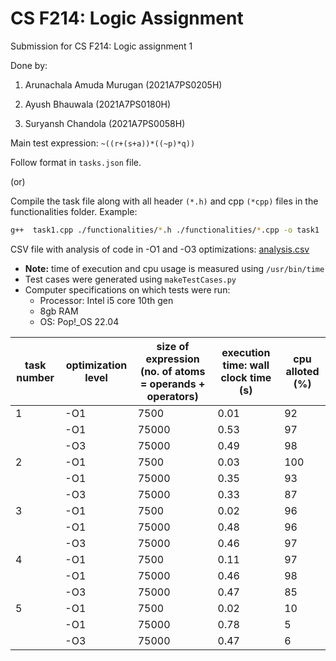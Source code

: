 # CS F214: Logic Assignment

Submission for CS F214: Logic assignment 1

Done by:

1. Arunachala Amuda Murugan (2021A7PS0205H)

2. Ayush Bhauwala (2021A7PS0180H)

3. Suryansh Chandola (2021A7PS0058H)

Main test expression: `~((r+(s+a))*((~p)*q))`

Follow format in `tasks.json` file.

(or)

Compile the task file along with all header `(*.h)` and cpp `(*cpp)` files in the functionalities folder. Example:

```bash
g++  task1.cpp ./functionalities/*.h ./functionalities/*.cpp -o task1
```

CSV file with analysis of code in -O1 and -O3 optimizations: [analysis.csv](https://github.com/majimearun/logic_assignment_1/blob/main/analysis/analysis.csv)

-   **Note:** time of execution and cpu usage is measured using `/usr/bin/time`
-   Test cases were generated using `makeTestCases.py`
-   Computer specifications on which tests were run:
    -   Processor: Intel i5 core 10th gen
    -   8gb RAM
    -   OS: Pop!\_OS 22.04

| task number | optimization level | size of expression (no. of atoms = operands + operators) | execution time: wall clock time (s) | cpu alloted (%) |
| ----------- | ------------------ | -------------------------------------------------------- | ----------------------------------- | --------------- |
| 1           | -O1                | 7500                                                     | 0.01                                | 92              |
|             | -O1                | 75000                                                    | 0.53                                | 97              |
|             | -O3                | 75000                                                    | 0.49                                | 98              |
| 2           | -O1                | 7500                                                     | 0.03                                | 100             |
|             | -O1                | 75000                                                    | 0.35                                | 93              |
|             | -O3                | 75000                                                    | 0.33                                | 87              |
| 3           | -O1                | 7500                                                     | 0.02                                | 96              |
|             | -O1                | 75000                                                    | 0.48                                | 96              |
|             | -O3                | 75000                                                    | 0.46                                | 97              |
| 4           | -O1                | 7500                                                     | 0.11                                | 97              |
|             | -O1                | 75000                                                    | 0.46                                | 98              |
|             | -O3                | 75000                                                    | 0.47                                | 85              |
| 5           | -O1                | 7500                                                     | 0.02                                | 10              |
|             | -O1                | 75000                                                    | 0.78                                | 5               |
|             | -O3                | 75000                                                    | 0.47                                | 6               |
